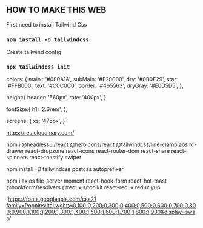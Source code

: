 ## HOW TO MAKE THIS WEB
First need to install Tailwind Css 
### `npm install -D tailwindcss`
Create tailwind config
### `npx tailwindcss init`

 <!-- colors-->

   colors:  {
    main :  '#080A1A',
    subMain: '#F20000',
    dry: '#0B0F29',
    star: '#FFB000',
    text: '#C0C0C0',
    border: '#4b5563',
    dryGray: '#E0D5D5',
   },

<!--  Documentation https://tailwindcss.com/docs -->

<!-- height -->
   
   height:{
    header: '560px',
    rate: '400px',
   }

<!--fontSize-->

   fontSize:{
    h1: '2.6rem',
   },

<!-- Screen size -->
   screens: {
    xs: '475px',
   }

<!-- WEB IMAGE-->

https://res.cloudinary.com/

<!-- DEPENDENCY -->

npm i @headlessui/react @heroicons/react @tailwindcss/line-clamp aos rc-drawer react-dropzone react-icons react-router-dom react-share react-spinners react-toastify swiper

npm install -D tailwindcss postcss autoprefixer

npm i axios file-server moment react-hook-form react-hot-toast @hookform/resolvers @reduxjs/toolkit react-redux redux yup

<!-- GOOGLE FONTS -->

'https://fonts.googleapis.com/css2?family=Poppins:ital,wght@0,100;0,200;0,300;0,400;0,500;0,600;0,700;0,800;0,900;1,100;1,200;1,300;1,400;1,500;1,600;1,700;1,800;1,900&display=swap'

<!-- Drawers -->
